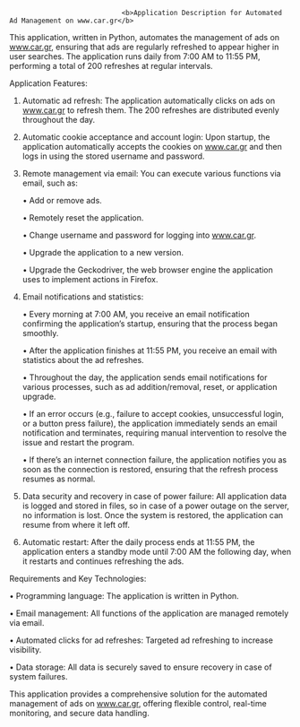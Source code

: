                                 <b>Application Description for Automated Ad Management on www.car.gr</b>

This application, written in Python, automates the management of ads on www.car.gr, ensuring that ads are regularly refreshed to appear higher in user searches. The application runs daily from 7:00 AM to 11:55 PM, performing a total of 200 refreshes at regular intervals.

Application Features:

1.	Automatic ad refresh:
   The application automatically clicks on ads on www.car.gr to refresh them. The 200 refreshes are distributed evenly throughout the day.
2.	Automatic cookie acceptance and account login:
   Upon startup, the application automatically accepts the cookies on www.car.gr and then logs in using the stored username and password.
3.	Remote management via email:
   You can execute various functions via email, such as:
  
      •	Add or remove ads.

      •	Remotely reset the application.

      •	Change username and password for logging into www.car.gr.
	  
      •	Upgrade the application to a new version.
	  
      •	Upgrade the Geckodriver, the web browser engine the application uses to implement actions in Firefox.

4.	Email notifications and statistics:
	    
      •	Every morning at 7:00 AM, you receive an email notification confirming the application’s startup, ensuring that the process began smoothly.
	
      •	After the application finishes at 11:55 PM, you receive an email with statistics about the ad refreshes.
	
      •	Throughout the day, the application sends email notifications for various processes, such as ad addition/removal, reset, or application upgrade.
	
      •	If an error occurs (e.g., failure to accept cookies, unsuccessful login, or a button press failure), the application immediately sends an email notification and terminates, requiring manual intervention to resolve the issue and restart the program.
	
      •	If there’s an internet connection failure, the application notifies you as soon as the connection is restored, ensuring that the refresh process resumes as normal.

5.	Data security and recovery in case of power failure:
   All application data is logged and stored in files, so in case of a power outage on the server, no information is lost. Once the system is restored, the application can resume from where it left off.
6.	Automatic restart:
   After the daily process ends at 11:55 PM, the application enters a standby mode until 7:00 AM the following day, when it restarts and continues refreshing the ads.

Requirements and Key Technologies:
 
  •	Programming language: The application is written in Python.
 
  •	Email management: All functions of the application are managed remotely via email.
	
  •	Automated clicks for ad refreshes: Targeted ad refreshing to increase visibility.
	
  •	Data storage: All data is securely saved to ensure recovery in case of system failures.

This application provides a comprehensive solution for the automated management of ads on www.car.gr, offering flexible control, real-time monitoring, and secure data handling.
